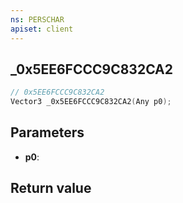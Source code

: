 ```yaml
---
ns: PERSCHAR
apiset: client
---
```

## _0x5EE6FCCC9C832CA2

```c
// 0x5EE6FCCC9C832CA2
Vector3 _0x5EE6FCCC9C832CA2(Any p0);
```


## Parameters
* **p0**:

## Return value